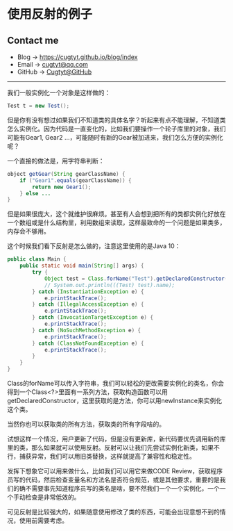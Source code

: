 # 使用反射的例子

## Contact me

* Blog -> <https://cugtyt.github.io/blog/index>
* Email -> <cugtyt@qq.com>
* GitHub -> [Cugtyt@GitHub](https://github.com/Cugtyt)

---

我们一般实例化一个对象是这样做的：

``` java
Test t = new Test();
```

但是你有没有想过如果我们不知道类的具体名字？听起来有点不能理解，不知道类怎么实例化。因为代码是一直变化的，比如我们要操作一个轮子库里的对象，我们可能有Gear1, Gear2 ...，可能随时有新的Gear被加进来，我们怎么方便的实例化呢？

一个直接的做法是，用字符串判断：

``` java
object getGear(String gearClassName) {
    if ("Gear1".equals(gearClassName)) {
        return new Gear1();
    } else ...
}
```

但是如果很庞大，这个就维护很麻烦。甚至有人会想到把所有的类都实例化好放在一个数组或是什么结构里，利用数组来读取，这样最致命的一个问题是如果类多，内存会不够用。

这个时候我们看下反射是怎么做的，注意这里使用的是Java 10：

``` java
public class Main {
    public static void main(String[] args) {
        try {
            Object test = Class.forName("Test").getDeclaredConstructor().newInstance();
            // System.out.println(((Test) test).name);
        } catch (InstantiationException e) {
            e.printStackTrace();
        } catch (IllegalAccessException e) {
            e.printStackTrace();
        } catch (InvocationTargetException e) {
            e.printStackTrace();
        } catch (NoSuchMethodException e) {
            e.printStackTrace();
        } catch (ClassNotFoundException e) {
            e.printStackTrace();
        }
    }
}
```

Class的forName可以传入字符串，我们可以轻松的更改需要实例化的类名，你会得到一个Class<?>里面有一系列方法，获取构造函数可以用getDeclaredConstructor，这里获取的是方法，你可以用newInstance来实例化这个类。

当然你也可以获取类的所有方法，获取类的所有字段啥的。

试想这样一个情况，用户更新了代码，但是没有更新库，新代码要优先调用新的库里的类，那么如果就可以使用反射。反射可以让我们先尝试实例化新类，如果不行，捕获异常，我们可以用旧类替换，这样就提高了兼容性和稳定性。

发挥下想象它可以用来做什么，比如我们可以用它来做CODE Review，获取程序员写的代码，然后检查变量名和方法名是否符合规范，或是其他要求，重要的是我们的确不需要事先知道程序员写的类名是啥，要不然我们一个一个实例化，一个一个手动检查是非常低效的。

可见反射是比较强大的，如果随意使用修改了类的东西，可能会出现意想不到的情况，使用前需要考虑。